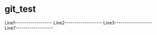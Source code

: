 # git_test
Line1-------------------
Line2-------------------
Line3-------------------
Line7-------------------
